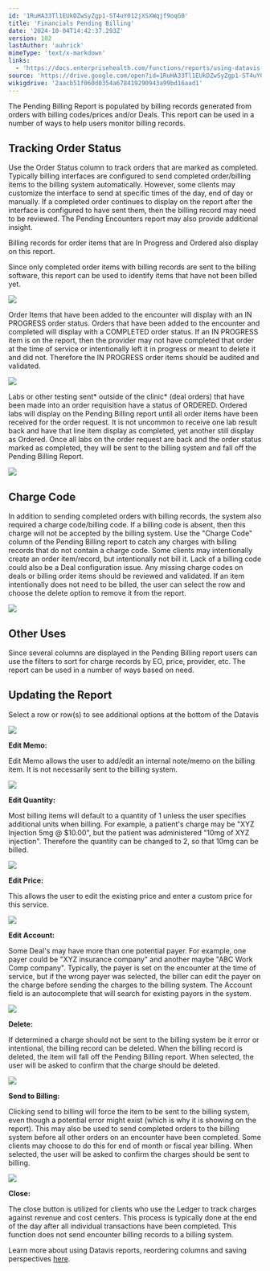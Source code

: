 ```yaml
---
id: '1RuHA33Tl1EUkDZwSyZgp1-ST4uY012jXSXWqjf9oqG0'
title: 'Financials Pending Billing'
date: '2024-10-04T14:42:37.293Z'
version: 102
lastAuthor: 'auhrick'
mimeType: 'text/x-markdown'
links:
  - 'https://docs.enterprisehealth.com/functions/reports/using-datavis-grids-data-tools/'
source: 'https://drive.google.com/open?id=1RuHA33Tl1EUkDZwSyZgp1-ST4uY012jXSXWqjf9oqG0'
wikigdrive: '2aacb51f060d0354a678419290943a99bd16aad1'
---
```

The Pending Billing Report is populated by billing records generated from orders with billing codes/prices and/or Deals. This report can be used in a number of ways to help users monitor billing records.

## Tracking Order Status

Use the Order Status column to track orders that are marked as completed. Typically billing interfaces are configured to send completed order/billing items to the billing system automatically. However, some clients may customize the interface to send at specific times of the day, end of day or manually. If a completed order continues to display on the report after the interface is configured to have sent them, then the billing record may need to be reviewed. The Pending Encounters report may also provide additional insight.

Billing records for order items that are In Progress and Ordered also display on this report.

Since only completed order items with billing records are sent to the billing software, this report can be used to identify items that have not been billed yet.

![](../financials-pending-billing.assets/5d7f389e8da44657f84742b4bcb9612e.png)

Order Items that have been added to the encounter will display with an IN PROGRESS order status. Orders that have been added to the encounter and completed will display with a COMPLETED order status. If an IN PROGRESS item is on the report, then the provider may not have completed that order at the time of service or intentionally left it in progress or meant to delete it and did not. Therefore the IN PROGRESS order items should be audited and validated.

![](../financials-pending-billing.assets/e41dcebde337353ee0e449cbe1e6c0cb.png)

Labs or other testing sent* outside of the clinic* (deal orders) that have been made into an order requisition have a status of ORDERED. Ordered labs will display on the Pending Billing report until all order items have been received for the order request. It is not uncommon to receive one lab result back and have that line item display as completed, yet another still display as Ordered. Once all labs on the order request are back and the order status marked as completed, they will be sent to the billing system and fall off the Pending Billing Report.

![](../financials-pending-billing.assets/30115d4cd94ac9dd3f9f66503cb08f83.png)

## Charge Code

In addition to sending completed orders with billing records, the system also required a charge code/billing code.  If a billing code is absent, then this charge will not be accepted by the billing system. Use the "Charge Code" column of the Pending Billing report to catch any charges with billing records that do not contain a charge code.  Some clients may intentionally create an order item/record, but intentionally not bill it. Lack of a billing code could also be a Deal configuration issue. Any missing charge codes on deals or billing order items should be reviewed and validated. If an item intentionally does not need to be billed, the user can select the row and choose the delete option to remove it from the report.

![](../financials-pending-billing.assets/30b0fbfa847872daa77e726a44322c7f.png)

## Other Uses

Since several columns are displayed in the Pending Billing report users can use the filters to sort for charge records by EO, price, provider, etc. The report can be used in a number of ways based on need.

## Updating the Report

Select a row or row(s) to see additional options at the bottom of the Datavis

![](../financials-pending-billing.assets/598efca9d8c638881034ddd3b67d2e2d.png)

**Edit Memo:**

Edit Memo allows the user to add/edit an internal note/memo on the billing item. It is not necessarily sent to the billing system.

![](../financials-pending-billing.assets/08dddc8d375b793081db0a2233615c5d.png)

**Edit Quantity:**

Most billing items will default to a quantity of 1 unless the user specifies additional units when billing. For example, a patient's charge may be "XYZ Injection 5mg @ $10.00", but the patient was administered "10mg of XYZ injection". Therefore the quantity can be changed to 2, so that 10mg can be billed.

![](../financials-pending-billing.assets/08228f396fec55cb1c58b5e69a48585f.png)

**Edit Price:**

This allows the user to edit the existing price and enter a custom price for this service.

![](../financials-pending-billing.assets/dd01c8443f51db81038a2b7293fc33fa.png)

**Edit Account:**

Some Deal's may have more than one potential payer. For example, one payer could be "XYZ insurance company" and another maybe "ABC Work Comp company". Typically, the payer is set on the encounter at the time of service, but if the wrong payer was selected, the biller can edit the payer on the charge before sending the charges to the billing system. The Account field is an autocomplete that will search for existing payors in the system.

![](../financials-pending-billing.assets/faa0c6d529fa578e724cf91e6f207c29.png)

**Delete:**

If determined a charge should not be sent to the billing system be it error or intentional, the billing record can be deleted. When the billing record is deleted, the item will fall off the Pending Billing report. When selected, the user will be asked to confirm that the charge should be deleted.

![](../financials-pending-billing.assets/c8d65cf0072efff00dd3298ebca77956.png)

**Send to Billing:**

Clicking send to billing will force the item to be sent to the billing system, even though a potential error might exist (which is why it is showing on the report). This may also be used to send completed orders to the billing system before all other orders on an encounter have been completed. Some clients may choose to do this for end of month or fiscal year billing. When selected, the user will be asked to confirm the charges should be sent to billing.

![](../financials-pending-billing.assets/a587ea379dad41db579d5fd9e8212a4c.png)

**Close:**

The close button is utilized for clients who use the Ledger to track charges against revenue and cost centers. This process is typically done at the end of the day after all individual transactions have been completed. This function does not send encounter billing records to a billing system.

Learn more about using Datavis reports, reordering columns and saving perspectives [here](https://docs.enterprisehealth.com/functions/reports/using-datavis-grids-data-tools/).

